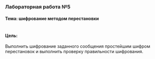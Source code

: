 ### Лабораторная работа №5
#### Тема: шифрование методом перестановки
#




#### Цель:
Выполнить шифрование заданного сообщения простейшим шифром перестановок
и выполнить проверку правильности шифрования.